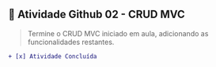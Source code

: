 ## 📝 Atividade Github 02 - CRUD MVC
>Termine o CRUD MVC iniciado em aula, adicionando as funcionalidades restantes.
```diff
+ [x] Atividade Concluída
```
